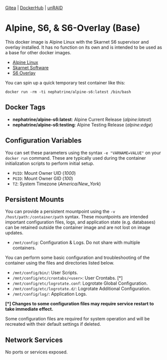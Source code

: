[Gitea](https://code.nephatrine.net/nephatrine/docker-alpine-s6) |
[DockerHub](https://hub.docker.com/r/nephatrine/alpine-s6/) |
[unRAID](https://code.nephatrine.net/nephatrine/unraid-containers)

# Alpine, S6, & S6-Overlay (Base)

This docker image is Alpine Linux with the Skarnet S6 supervisor and overlay
installed. It has no function on its own and is intended to be used as a base
for other docker images.

- [Alpine Linux](https://alpinelinux.org/)
- [Skarnet Software](https://skarnet.org/software/)
- [S6 Overlay](https://github.com/just-containers/s6-overlay)

You can spin up a quick temporary test container like this:

~~~
docker run -rm -ti nephatrine/alpine-s6:latest /bin/bash
~~~

## Docker Tags

- **nephatrine/alpine-s6:latest**: Alpine Current Release (*alpine:latest*)
- **nephatrine/alpine-s6:testing**: Alpine Testing Release (*alpine:edge*)

## Configuration Variables

You can set these parameters using the syntax ``-e "VARNAME=VALUE"`` on your
``docker run`` command. These are typically used during the container
initialization scripts to perform initial setup.

- ``PUID``: Mount Owner UID (*1000*)
- ``PGID``: Mount Owner GID (*100*)
- ``TZ``: System Timezone (*America/New_York*)

## Persistent Mounts

You can provide a persistent mountpoint using the ``-v /host/path:/container/path``
syntax. These mountpoints are intended important configuration files, logs,
and application state (e.g. databases) can be retained outside the container
image and are not lost on image updates.

- ``/mnt/config``: Configuration & Logs. Do not share with multiple containers.

You can perform some basic configuration and troubleshooting of the container
using the files and directories listed below.

- ``/mnt/config/bin/``: User Scripts.
- ``/mnt/config/etc/crontabs/<user>``: User Crontabs. [*]
- ``/mnt/config/etc/logrotate.conf``: Logrotate Global Configuration.
- ``/mnt/config/etc/logrotate.d/``: Logrotate Additional Configuration.
- ``/mnt/config/log/``: Application Logs.

**[*] Changes to some configuration files may require service restart to take
immediate effect.**

Some configuration files are required for system operation and will be
recreated with their default settings if deleted.

## Network Services

No ports or services exposed.

